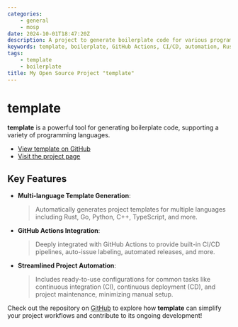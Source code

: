 ```yaml
---
categories:
    - general
    - mosp
date: 2024-10-01T18:47:20Z
description: A project to generate boilerplate code for various programming languages with deep GitHub Actions integration
keywords: template, boilerplate, GitHub Actions, CI/CD, automation, Rust, Go, Python, C++, CXX, CUDA, TypeScript
tags:
    - template
    - boilerplate
title: My Open Source Project "template"
---
```




# template

**template** is a powerful tool for generating boilerplate code, supporting a variety of programming languages.

- [View template on GitHub](https://github.com/x-pt/template)
- [Visit the project page](https://x-pt.github.io)

## Key Features

- **Multi-language Template Generation**:
    > Automatically generates project templates for multiple languages including Rust, Go, Python, C++, TypeScript, and more.
- **GitHub Actions Integration**:
    > Deeply integrated with GitHub Actions to provide built-in CI/CD pipelines, auto-issue labeling, automated releases, and more.
- **Streamlined Project Automation**:
    > Includes ready-to-use configurations for common tasks like continuous integration (CI), continuous deployment (CD), and project maintenance, minimizing manual setup.

Check out the repository on [GitHub](https://github.com/x-pt/template) to explore how **template** can simplify your project workflows and contribute to its ongoing development!
